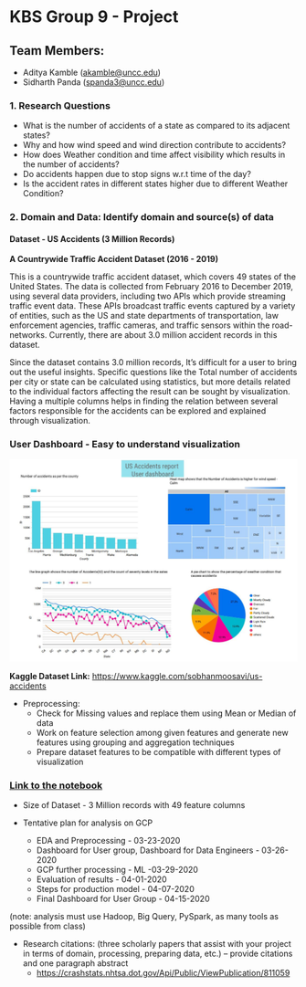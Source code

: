 # KBS Group 9 - Project

## Team Members:
- Aditya Kamble (akamble@uncc.edu)
- Sidharth Panda (spanda3@uncc.edu)


### 1. Research Questions
  - What is the number of accidents of a state as compared to its adjacent states?
  - Why and how wind speed and wind direction contribute to accidents?
  - How does Weather condition and time affect visibility which results in the number of accidents?
  - Do accidents happen due to stop signs w.r.t time of the day?
  - Is the accident rates in different states higher due to different Weather Condition?
  

### 2. Domain and Data: Identify domain and source(s) of data
#### Dataset - US Accidents (3 Million Records)

**A Countrywide Traffic Accident Dataset (2016 - 2019)**

This is a countrywide traffic accident dataset, which covers 49 states of the United States. The data is collected from February 2016 to December 2019, using several data providers, including two APIs which provide streaming traffic event data. These APIs broadcast traffic events captured by a variety of entities, such as the US and state departments of transportation, law enforcement agencies, traffic cameras, and traffic sensors within the road-networks. Currently, there are about 3.0 million accident records in this dataset.

Since the dataset contains 3.0 million records, It’s difficult for a user to bring out the useful insights.
Specific questions like the Total number of accidents per city or state can be calculated using statistics, but more details related to the individual factors affecting the result can be sought by visualization.  Having a multiple columns helps in finding the relation between several factors responsible for the accidents can be explored and explained through visualization.

### User Dashboard - Easy to understand visualization
![image](US_Accidents_Report-UserDashboard.JPG)

**Kaggle Dataset Link:** https://www.kaggle.com/sobhanmoosavi/us-accidents

- Preprocessing:
  - Check for Missing values and replace them using Mean or Median of data
  - Work on feature selection among given features and generate new features using grouping and aggregation techniques
  - Prepare dataset features to be compatible with different types of visualization

### [Link to the notebook](https://github.com/kbs-group-9/kbs-group-9.github.io/blob/master/notebooks/US%20Accidents%20-%20EDA.ipynb)

- Size of Dataset - 3 Million records with 49 feature columns

- Tentative plan for analysis on GCP
  - EDA and Preprocessing - 03-23-2020
  - Dashboard for User group, Dashboard for Data Engineers - 03-26-2020
  - GCP further processing - ML -03-29-2020
  - Evaluation of results - 04-01-2020
  - Steps for production model - 04-07-2020
  - Final Dashboard for User Group - 04-15-2020

(note:  analysis must use Hadoop, Big Query, PySpark, as many tools as possible from class)

- Research citations:  (three scholarly papers that assist with your project in terms of domain, processing, preparing data, etc.) – provide citations and one paragraph abstract
  - https://crashstats.nhtsa.dot.gov/Api/Public/ViewPublication/811059
